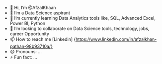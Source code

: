 - 👋 Hi, I’m @AfzalKhaan
- 👀 I’m a Data Science aspirant
- 🌱 I’m currently learning Data Analytics tools like, SQL, Advanced Excel, Power BI, Python
- 💞️ I’m looking to collaborate on Data Science tools, technology, jobs, career Opportunity
- 📫 How to reach me [Linkedin] {https://www.linkedin.com/in/afzalkhan-pathan-98b93710a/} 
- 😄 Pronouns: ...
- ⚡ Fun fact: ...

<!---
AfzalKhaan/AfzalKhaan is a ✨ special ✨ repository because its `README.md` (this file) appears on your GitHub profile.
You can click the Preview link to take a look at your changes.
--->
